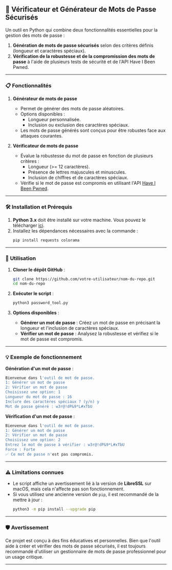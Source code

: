 ## 🔑 **Vérificateur et Générateur de Mots de Passe Sécurisés**

Un outil en Python qui combine deux fonctionnalités essentielles pour la gestion des mots de passe :  
1. **Génération de mots de passe sécurisés** selon des critères définis (longueur et caractères spéciaux).  
2. **Vérification de la robustesse et de la compromission des mots de passe** à l'aide de plusieurs tests de sécurité et de l'API Have I Been Pwned.

---

### 📋 **Fonctionnalités**  

1. **Générateur de mots de passe**  
   - Permet de générer des mots de passe aléatoires.  
   - Options disponibles :  
     - Longueur personnalisée.  
     - Inclusion ou exclusion des caractères spéciaux.  
   - Les mots de passe générés sont conçus pour être robustes face aux attaques courantes.  

2. **Vérificateur de mots de passe**  
   - Évalue la robustesse du mot de passe en fonction de plusieurs critères :  
     - Longueur (>= 12 caractères).  
     - Présence de lettres majuscules et minuscules.  
     - Inclusion de chiffres et de caractères spéciaux.  
   - Vérifie si le mot de passe est compromis en utilisant l'API [Have I Been Pwned](https://haveibeenpwned.com/).  

---

### 🛠️ **Installation et Prérequis**  

1. **Python 3.x** doit être installé sur votre machine. Vous pouvez le télécharger [ici](https://www.python.org/downloads/).  
2. Installez les dépendances nécessaires avec la commande :  
   ```bash
   pip install requests colorama
   ```

---

### 🚀 **Utilisation**  

1. **Cloner le dépôt GitHub** :  
   ```bash
   git clone https://github.com/votre-utilisateur/nom-du-repo.git
   cd nom-du-repo
   ```

2. **Exécuter le script** :  
   ```bash
   python3 password_tool.py
   ```

3. **Options disponibles** :  
   - **Générer un mot de passe** : Créez un mot de passe en précisant la longueur et l'inclusion de caractères spéciaux.  
   - **Vérifier un mot de passe** : Analysez la robustesse et vérifiez si le mot de passe est compromis.  

---

### 💡 **Exemple de fonctionnement**  

**Génération d'un mot de passe** :  
```bash
Bienvenue dans l'outil de mot de passe.
1: Générer un mot de passe
2: Vérifier un mot de passe
Choisissez une option: 1
Longueur du mot de passe : 16
Inclure des caractères spéciaux ? (y/n) y
Mot de passe généré : w3r@!dP&9*L#xTbU
```

**Vérification d'un mot de passe** :  
```bash
Bienvenue dans l'outil de mot de passe.
1: Générer un mot de passe
2: Vérifier un mot de passe
Choisissez une option: 2
Entrez le mot de passe à vérifier : w3r@!dP&9*L#xTbU
Force : Forte
✅ Ce mot de passe n'est pas compromis.
```

---

### ⚠️ **Limitations connues**  
- Le script affiche un avertissement lié à la version de **LibreSSL** sur macOS, mais cela n'affecte pas son fonctionnement.  
- Si vous utilisez une ancienne version de `pip`, il est recommandé de la mettre à jour :  
  ```bash
  python3 -m pip install --upgrade pip
  ```

---

### 🛡️ **Avertissement**  

Ce projet est conçu à des fins éducatives et personnelles. Bien que l'outil aide à créer et vérifier des mots de passe sécurisés, il est toujours recommandé d'utiliser un gestionnaire de mots de passe professionnel pour un usage critique.  

---
